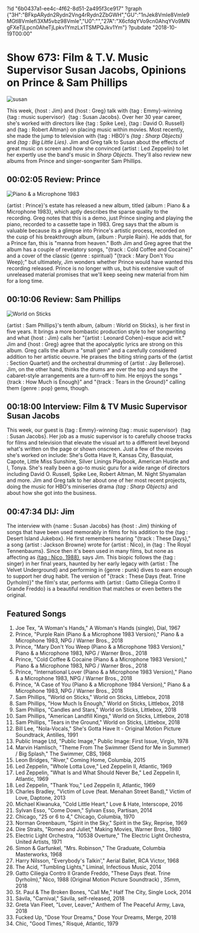 ?id "6b0437a1-ee4c-4f62-8d51-2a495f3ce917"
?graph {"3H":"BFkpARydn2Rydn2Vng4rRydn2ZbGWH","GU":"1nJek8VmIe8VmIe9MGtl8VmIefi3XM5vbz98VmIe","U0":"","27A":"X6cfdqYVo9cn0AhqYVo9MNgFXeTjLpcn0AheTjLpkv1YmzLx1TSMPQJkv1Ym"}
?pubdate "2018-10-19T00:00"
# Show 673: Film & T.V. Music Supervisor Susan Jacobs, Opinions on Prince & Sam Phillips

![susan](https://static.soundopinions.org/images/2018/sharp_objects.jpg)

This week, {host : Jim} and {host : Greg} talk with {tag : Emmy}-winning {tag : music supervisor}  {tag : Susan Jacobs}. Over her 30 year career, she's worked with directors like {tag : Spike Lee}, {tag : David O. Russell} and {tag : Robert Altman} on placing music within movies. Most recently, she made the jump to television with {tag : HBO}'s *{tag : Sharp Objects}* and *{tag : Big Little Lies}*. Jim and Greg talk to Susan about the effects of great music on screen and how she convinced {artist : Led Zeppelin} to let her expertly use the band's music in *Sharp Objects*. They'll also review new albums from Prince and singer-songwriter Sam Phillips.



## 00:02:05 Review: Prince

![Piano & a Microphone 1983](https://static.soundopinions.org/assets/673/3H0.jpg)

{artist : Prince}'s estate has released a new album, titled {album : Piano & a Microphone 1983}, which aptly describes the sparse quality to the recording. Greg notes that this is a demo, just Prince singing and playing the piano, recorded to a cassette tape in 1983.  Greg says that the album is valuable because its a glimpse into Prince's artistic process, recorded on the cusp of his breakthrough album, {album : Purple Rain}.  He adds that, for a Prince fan, this is "manna from heaven." Both Jim and Greg agree that the album has a couple of revelatory songs, "{track : Cold Coffee and Cocaine}" and a cover of the classic {genre : spiritual} "{track : Mary Don't You Weep};" but ultimately, Jim wonders whether Prince would have wanted this recording released. Prince is no longer with us, but his extensive vault of unreleased material promises that we'll keep seeing new material from him for a long time.



## 00:10:06 Review: Sam Phillips

![World on Sticks](https://static.soundopinions.org/assets/673/GU0.jpg)

{artist : Sam Phillips}'s tenth album, {album : World on Sticks}, is her first in five years. It brings a more bombastic production style to her songwriting and what {host : Jim} calls her "{artist : Leonard Cohen}-esque acid wit." Jim and {host : Greg} agree that the apocalyptic lyrics are strong on this album. Greg calls the album a "small gem" and a carefully considered addition to her artistic oeuvre. He praises the biting string parts of the {artist : Section Quartet} and the orchestral drumming of {artist : Jay Bellerose}. Jim, on the other hand, thinks the drums are over the top and says the cabaret-style arrangements are a turn-off to him. He enjoys the songs "{track : How Much is Enough}" and "{track : Tears in the Ground}" calling them {genre : pop} gems, though.



## 00:18:00 Interview: Film & TV Music Supervisor Susan Jacobs


This week, our guest is {tag : Emmy}-winning {tag : music supervisor}  {tag : Susan Jacobs}. Her job as a music supervisor is to carefully choose tracks for films and television that elevate the visual art to a different level beyond what's written on the page or shown onscreen. Just a few of the movies she's worked on include: She's Gotta Have It, Kansas City, Basquiat, Capote, Little Miss Sunshine, Silver Linings Playbook, American Hustle and I, Tonya. She's really been a go-to music guru for a wide range of directors including David O. Russell, Spike Lee, Robert Altman, M. Night Shyamalan and more. Jim and Greg talk to her about one of her most recent projects, doing the music for HBO's miniseries drama *{tag : Sharp Objects}* and about how she got into the business.



## 00:47:34 DIJ: Jim

The interview with {name : Susan Jacobs} has {host : Jim} thinking of songs that have been used memorably in films for his addition to the {tag : Desert Island Jukebox}. He first remembers hearing "{track : These Days}," a song {artist : Jackson Browne} wrote for {artist : Nico}, in {tag : The Royal Tennenbaums}. Since then it's been used in many films, but none as affecting as [{tag : Nico, 1988}](https://www.nico1988.com/), says Jim. This biopic follows the {tag : singer} in her final years, haunted by her early legacy with {artist : The Velvet Underground} and performing in {genre : punk} dives to earn enough to support her drug habit. The version of "{track : These Days (feat. Trine Dyrholm)}" the film's star, performs with {artist : Gatto Ciliegia Contro Il Grande Freddo} is a beautiful rendition that matches or even betters the original.



## Featured Songs

1. Joe Tex, "A Woman's Hands," A Woman's Hands (single), Dial, 1967
2. Prince, "Purple Rain (Piano & a Microphone 1983 Version)," Piano & a Microphone 1983, NPG / Warner Bros., 2018
3. Prince, "Mary Don't You Weep (Piano & a Microphone 1983 Version)," Piano & a Microphone 1983, NPG / Warner Bros., 2018
4. Prince, "Cold Coffee & Cocaine (Piano & a Microphone 1983 Version)," Piano & a Microphone 1983, NPG / Warner Bros., 2018
5. Prince, "International Lover (Piano & a Microphone 1983 Version)," Piano & a Microphone 1983, NPG / Warner Bros., 2018
6. Prince, "A Case of You (Piano & a Microphone 1984 Version)," Piano & a Microphone 1983, NPG / Warner Bros., 2018
7. Sam Phillips, "World on Sticks," World on Sticks, Littlebox, 2018
8. Sam Phillips, "How Much Is Enough," World on Sticks, Littlebox, 2018
9. Sam Phillips, "Candles and Stars," World on Sticks, Littlebox, 2018
10. Sam Phillips, "American Landfill Kings," World on Sticks, Littlebox, 2018
11. Sam Phillips, "Tears in the Ground," World on Sticks, Littlebox, 2018
12. Bill Lee, "Nola-Vocals," She's Gotta Have It - Original Motion Picture Soundtrack, Antilles, 1991
13. Public Image Ltd, "Public Image," Public Image: First Issue, Virgin, 1978
14. Marvin Hamlisch, "Theme From The Swimmer (Send for Me in Summer) / Big Splash," The Swimmer, CBS, 1968
15. Leon Bridges, "River," Coming Home, Columbia, 2015
16. Led Zeppelin, "Whole Lotta Love," Led Zeppelin II, Atlantic, 1969
17. Led Zeppelin, "What Is and What Should Never Be," Led Zeppelin II, Atlantic, 1969
18. Led Zeppelin, "Thank You," Led Zeppelin II, Atlantic, 1969
19. Charles Bradley, "Victim of Love (feat. Menahan Street Band)," Victim of Love, Daptone, 2013
20. Michael Kiwanuka, "Cold Little Heart," Love & Hate, Interscope, 2016
21. Sylvan Esso, "Come Down," Sylvan Esso, Partisan, 2014
22. Chicago, "25 or 6 to 4," Chicago, Columbia, 1970
23. Norman Greenbaum, "Spirit in the Sky," Spirit in the Sky, Reprise, 1969
24. Dire Straits, "Romeo and Juliet," Making Movies, Warner Bros., 1980
25. Electric Light Orchestra, "10538 Overture," The Electric Light Orchestra, United Artists, 1971
26. Simon & Garfunkel, "Mrs. Robinson," The Graduate, Columbia Masterworks, 1968
27. Harry Nilsson, "Everybody's Talkin'," Aerial Ballet, RCA Victor, 1968
28. The Acid, "Tumbling Lights," Liminal, Infectious Music, 2014
29. Gatto Ciliegia Contro Il Grande Freddo, "These Days (feat. Trine Dyrholm)," Nico, 1988 (Original Motion Picture Soundtrack) , 35mm, 2018
30. St. Paul & The Broken Bones, "Call Me," Half The City, Single Lock, 2014
31. Sávila, "Carnival," Sávila, self-released, 2018
32. Greta Van Fleet, "Lover, Leaver," Anthem of The Peaceful Army, Lava, 2018
33. Fucked Up, "Dose Your Dreams," Dose Your Dreams, Merge, 2018
34. Chic, "Good Times," Risqué, Atlantic, 1979